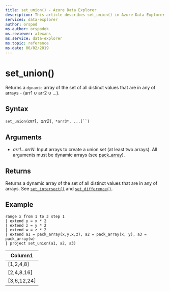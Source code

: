 ```yaml
---
title: set_union() - Azure Data Explorer
description: This article describes set_union() in Azure Data Explorer.
services: data-explorer
author: orspod
ms.author: orspodek
ms.reviewer: alexans
ms.service: data-explorer
ms.topic: reference
ms.date: 06/02/2019
---
```

# set_union()

Returns a `dynamic` array of the set of all distinct values that are in any of arrays - (arr1 ∪ arr2 ∪ ...).

## Syntax

`set_union(`*arr1*`, `*arr2*`[`,` *arr3*, ...]``)`

## Arguments

* *arr1...arrN*: Input arrays to create a union set (at least two arrays). All arguments must be dynamic arrays (see [pack_array](packarrayfunction.md)). 

## Returns

Returns a dynamic array of the set of all distinct values that are in any of arrays. See [`set_intersect()`](setintersectfunction.md)  and [`set_difference()`](setdifferencefunction.md).

## Example

<!-- csl: https://help.kusto.windows.net/Samples -->
```kusto
range x from 1 to 3 step 1
| extend y = x * 2
| extend z = y * 2
| extend w = z * 2
| extend a1 = pack_array(x,y,x,z), a2 = pack_array(x, y), a3 = pack_array(w)
| project set_union(a1, a2, a3)
```

|Column1|
|---|
|[1,2,4,8]|
|[2,4,8,16]|
|[3,6,12,24]|
